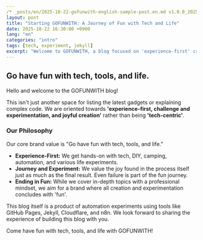 ```yaml
---
/* _posts/en/2025-10-22-gofunwith-english-sample-post.en.md v1.0.0_202510221638 */
layout: post
title: "Starting GOFUNWITH: A Journey of Fun with Tech and Life"
date: 2025-10-22 16:30:00 +0900
lang: "en"
categories: "intro"
tags: [tech, experiment, jekyll]
excerpt: "Welcome to GOFUNWITH, a blog focused on 'experience-first' creative fun, not just technology. Discover our philosophy and the journey ahead."
---
```


## Go have fun with tech, tools, and life.

Hello and welcome to the GOFUNWITH blog!

This isn't just another space for listing the latest gadgets or explaining complex code. We are oriented towards **'experience-first, challenge and experimentation, and joyful creation'** rather than being **'tech-centric'**.

### Our Philosophy

Our core brand value is "Go have fun with tech, tools, and life."

* **Experience-First:** We get hands-on with tech, DIY, camping, automation, and various life experiments.
* **Journey and Experiment:** We value the joy found in the process itself just as much as the final result. Even failure is part of the fun journey.
* **Ending in Fun:** While we cover in-depth topics with a professional mindset, we aim for a brand where all creation and experimentation concludes with 'fun'.

This blog itself is a product of automation experiments using tools like GitHub Pages, Jekyll, Cloudflare, and n8n. We look forward to sharing the experience of building this blog with you.

Come have fun with tech, tools, and life with GOFUNWITH!
